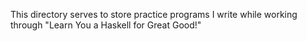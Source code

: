 This directory serves to store practice programs I write while working through "Learn You a Haskell for Great Good!"

